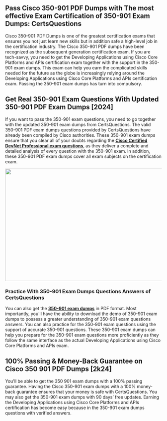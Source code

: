 <h2>Pass Cisco 350-901 PDF Dumps with The most effective Exam Certification of 350-901 Exam Dumps: CertsQuestions</h2>
<p>Cisco 350-901 PDF Dumps is one of the greatest certification exams that ensures you not just learn new skills but in addition safe a high-level job in the certification industry. The Cisco 350-901 PDF dumps have been recognized as the subsequent generation certification exam. If you are tech-savvy, you need to get the Developing Applications using Cisco Core Platforms and APIs certification exam together with the support in the 350-901 exam dumps. This exam can help you earn the complicated skills needed for the future as the globe is increasingly relying around the Developing Applications using Cisco Core Platforms and APIs certification exam. Passing the 350-901 exam dumps has turn into compulsory.</p>
<h2>Get Real 350-901 Exam Questions With Updated 350-901 PDF Exam Dumps [2024]</h2>
<p>If you want to pass the 350-901 exam questions, you need to go together with the updated 350-901 exam dumps from CertsQuestions. The valid 350-901 PDF exam dumps questions provided by CertsQuestions have already been compiled by Cisco authorities. These 350-901 exam dumps ensure that you clear all of your doubts regarding the <strong><a href="https://www.certsquestions.com/cisco-certified-devnet-professional-certification.html">Cisco Certified DevNet Professional exam questions</a></strong>, as they deliver a complete and detailed analysis of every question with the 350-901 exam. In addition, these 350-901 PDF exam dumps cover all exam subjects on the certification exam.</p>
<p><img style="display: block; margin-left: auto; margin-right: auto;" src="https://i.imgur.com/53zZ4Bb.png" alt="" width="720" height="360" /></p>
<h3>Practice With 350-901 Exam Dumps Questions Answers of CertsQuestions</h3>
<p>You can also get the <a href="https://www.certsquestions.com/350-901-pdf-dumps.html"><strong>350-901 exam dumps</strong></a> in PDF format. Most importantly, you'll have the ability to download the demo of 350-901 exam dumps to possess a greater understanding of 350-901 exam questions answers. You can also practice for the 350-901 exam questions using the support of accurate 350-901 questions. These 350-901 exam dumps can help you prepare for the 350-901 exam questions more proficiently as they follow the same interface as the actual Developing Applications using Cisco Core Platforms and APIs exam.</p>
<h2>100% Passing &amp; Money-Back Guarantee on Cisco 350 901 PDF Dumps [2k24]</h2>
<p>You'll be able to get the 350 901 exam dumps with a 100% passing guarantee. Having the Cisco 350-901 exam dumps with a 100% money-back guarantee ensures that your money is safe with CertsQuestions. You may also get the 350-901 exam dumps with 90 days&rsquo; free updates. Earning the Developing Applications using Cisco Core Platforms and APIs certification has become easy because in the 350-901 exam dumps questions with verified answers.</p>
